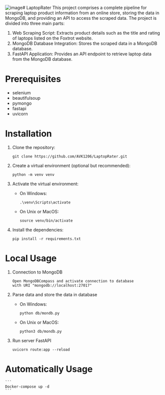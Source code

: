 ![image](https://github.com/AVK1206/LaptopRater/assets/134367028/9c9fe3a9-c12e-409a-8077-98f598752ca6)# LaptopRater
This project comprises a complete pipeline for scraping laptop product information from an online store, storing the data in MongoDB, and providing an API to access the scraped data.
The project is divided into three main parts:

1. Web Scraping Script: Extracts product details such as the title and rating of laptops listed on the Foxtrot website.
2. MongoDB Database Integration: Stores the scraped data in a MongoDB database.
3. FastAPI Application: Provides an API endpoint to retrieve laptop data from the MongoDB database.

# Prerequisites

- selenium
- beautifulsoup
- pymongo
- fastapi
- uvicorn

# Installation

1. Clone the repository:

    ```
    git clone https://github.com/AVK1206/LaptopRater.git
    ```

2. Create a virtual environment (optional but recommended):

    ```
    python -m venv venv
    ```

3. Activate the virtual environment:

   - On Windows:

        ```
        .\venv\Scripts\activate
        ```

   - On Unix or MacOS:

        ```
        source venv/bin/activate
        ```

4. Install the dependencies:

    ```
    pip install -r requirements.txt
    ```
 
# Local Usage

1. Connection to MongoDB
    
    ```
    Open MongoDBCompass and activate connection to database
    with URI "mongodb://localhost:27017"
    ```
2. Parse data and store the data in database
   - On Windows:

       ```
       python db/mondb.py
       ```
   - On Unix or MacOS:

       ```
       python3 db/mondb.py
       ```

3. Run server FastAPI
    ```
    uvicorn route:app --reload
    ```
    
# Automatically Usage
    
    ```
    Docker-compose up -d
    ```
    
